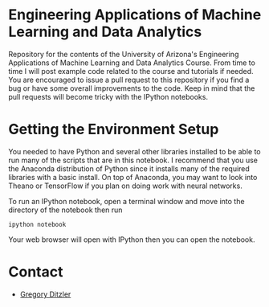 # Engineering Applications of Machine Learning and Data Analytics

Repository for the contents of the University of Arizona's Engineering Applications of Machine Learning and Data Analytics Course. From time to time I will post example code related to the course and tutorials if needed. You are encouraged to issue a pull request to this repository if you find a bug or have some overall improvements to the code. Keep in mind that the pull requests will become tricky with the IPython notebooks.  

# Getting the Environment Setup

You needed to have Python and several other libraries installed to be able to run many of the scripts that are in this notebook. I recommend that you use the Anaconda distribution of Python since it installs many of the required libraries with a basic install. On top of Anaconda, you may want to look into Theano or TensorFlow if you plan on doing work with neural networks. 

To run an IPython notebook, open a terminal window and move into the directory of the notebook then run 
```
ipython notebook
```

Your web browser will open with IPython then you can open the notebook. 


# Contact 
* [Gregory Ditzler](http://gditzler.github.io/) 
